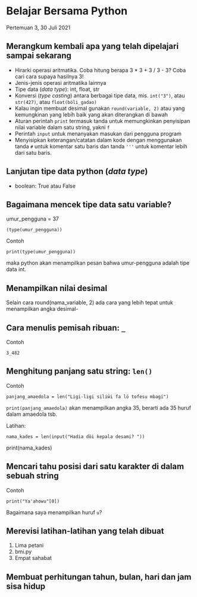 # Belajar Bersama Python

Pertemuan 3, 30 Juli 2021


## Merangkum kembali apa yang telah dipelajari sampai sekarang

- Hirarki operasi aritmatika. Coba hitung berapa 3 * 3 + 3 / 3 - 3? Coba cari cara supaya hasilnya 3!
- Jenis-jenis operasi aritmatika lainnya
- Tipe data (_data type_): int, float, str
- Konversi (_type casting_) antara berbagai tipe data, mis. `int("3")`, atau `str(427)`, atau `float(böli_gadao)`
- Kalau ingin membuat desimal gunakan `round(variable, 2)` atau yang kemungkinan yang lebih baik yang akan diterangkan di bawah
- Aturan perintah `print` termasuk tanda untuk memungkinkan penyisipan nilai variable dalam satu string, yakni `f`
- Perintah `input` untuk menanyakan masukan dari pengguna program
- Menyisipkan keterangan/catatan dalam kode dengan menggunakan tanda `#` untuk komentar satu baris dan tanda `'''` untuk komentar lebih dari satu baris.


## Lanjutan tipe data python (_data type_)

- boolean: True atau False


## Bagaimana mencek tipe data satu variable?

umur_pengguna = 37

`(type(umur_pengguna))`

Contoh

`print(type(umur_pengguna))`

maka python akan menampilkan pesan bahwa umur-pengguna adalah tipe data int.


## Menampilkan nilai desimal

Selain cara round(nama_variable, 2) ada cara yang lebih tepat untuk menampilkan angka desimal- 


## Cara menulis pemisah ribuan: `_`

Contoh

`3_482`


## Menghitung panjang satu string: `len()`

Contoh

`panjang_amaedola = len("Ligi-ligi siliŵi fa lö tofesu mbagi")`

`print(panjang_amaedola)` akan menampilkan angka 35, berarti ada 35 huruf dalam amaedola tsb.

Latihan:

`nama_kades = len(input("Hadia döi kepala desami? "))`

print(nama_kades)


## Mencari tahu posisi dari satu karakter di dalam sebuah string

Contoh

`print("Ya'ahowu"[0])`

Bagaimana saya menampilkan huruf `u`?


## Merevisi latihan-latihan yang telah dibuat

1. Lima petani
2. bmi.py
3. Empat sahabat


## Membuat perhitungan tahun, bulan, hari dan jam sisa hidup


